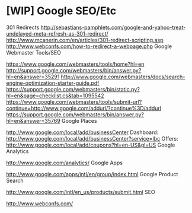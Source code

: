 # [WIP] Google SEO/Etc

301 Redirects
http://sebastians-pamphlets.com/google-and-yahoo-treat-undelayed-meta-refresh-as-301-redirect/
http://www.mcanerin.com/en/articles/301-redirect-scripting.asp
http://www.webconfs.com/how-to-redirect-a-webpage.php
Google Webmaster Tools/SEO

https://www.google.com/webmasters/tools/home?hl=en
http://support.google.com/webmasters/bin/answer.py?hl=en&answer=35291
http://www.google.com/webmasters/docs/search-engine-optimization-starter-guide.pdf
https://support.google.com/webmasters/bin/static.py?hl=en&page=checklist.cs&tab=1095542
https://www.google.com/webmasters/tools/submit-url?continue=http://www.google.com/addurl/?continue%3D/addurl
https://support.google.com/webmasters/bin/answer.py?hl=en&answer=35769
Google Places

http://www.google.com/local/add/businessCenter
Dashboard: http://www.google.com/local/add/businessCenter?service=lbc
Offers: http://www.google.com/local/add/coupons?hl=en-US&gl=US
Google Analytics

http://www.google.com/analytics/
Google Apps

http://www.google.com/apps/intl/en/group/index.html
Google Product Search

http://www.google.com/intl/en_us/products/submit.html
SEO

http://www.webconfs.com/
